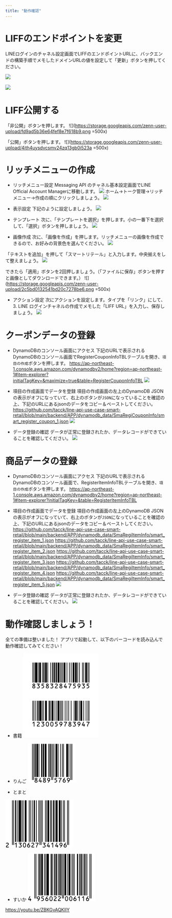```yaml
---
title: "動作確認"
---
```


# LIFFのエンドポイントを変更

LINEログインのチャネル設定画面でLIFFのエンドポイントURLに、バックエンドの構築手順でメモしたドメインURLの値を設定して「更新」ボタンを押してください。

![](https://storage.googleapis.com/zenn-user-upload/1ead927c9020a339648dd322.png)

![](https://storage.googleapis.com/zenn-user-upload/82fc51c37438a41023d86027.png)

# LIFF公開する

「非公開」ボタンを押します。
![](https://storage.googleapis.com/zenn-user-upload/fd9ad5b36e64fef8e7f618b9.png =500x)

「公開」ボタンを押します。
![](https://storage.googleapis.com/zenn-user-upload/4ith4uysdvcsmv24zq13gb0i523a =500x)

# リッチメニューの作成
- リッチメニュー設定
Messaging API のチャネル基本設定画面でLINE Official Account Managerに移動します。
![](https://storage.googleapis.com/zenn-user-upload/9kg3ra1mdhtiic9fti3zt2xxl6xd)
ホーム→トーク管理→リッチメニュー→作成の順にクリックしましょう。
![](https://storage.googleapis.com/zenn-user-upload/ibwgawlq1fyc7b701c6429d8vlzm)

- 表示設定
下記のように設定しましょう。
![](https://storage.googleapis.com/zenn-user-upload/0505ede6d46b2b4a69885db2.png)

- テンプレート
次に、「テンプレートを選択」を押します。小の一番下を選択して、「選択」ボタンを押しましょう。
![](https://storage.googleapis.com/zenn-user-upload/ln4cuzjkvw9u4pyr8vo03p6e8tbx)

- 画像作成
次に、「画像を作成」を押します。リッチメニューの画像を作成できるので、お好みの背景色を選んでください。
![](https://storage.googleapis.com/zenn-user-upload/e656pkyqwvg9z3pg5mcu3ynecp8d)

「テキストを追加」を押して「スマートリテール」と入力します。中央揃えをして整えましょう。
![](https://storage.googleapis.com/zenn-user-upload/8f51423752927af38d554013.png)

できたら「適用」ボタンを2回押しましょう。（「ファイルに保存」ボタンを押すと画像としてダウンロードできます。）
![](https://storage.googleapis.com/zenn-user-upload/2c5bd0132541bd20c7278be6.png =500x)

- アクション設定
次にアクションを設定します。タイプを「リンク」にして、3. LINE ログインチャネルの作成でメモした「LIFF URL」を入力し、保存しましょう。
![](https://storage.googleapis.com/zenn-user-upload/a94289f10b338de948080fbf.png)


# クーポンデータの登録
- DynamoDBのコンソール画面にアクセス
下記のURLで表示されるDynamoDBのコンソール画面でRegisterCouponInfoTBLテーブルを開き、`項目の作成`ボタンを押します。
https://ap-northeast-1.console.aws.amazon.com/dynamodbv2/home?region=ap-northeast-1#item-explorer?initialTagKey=&maximize=true&table=RegisterCouponInfoTBL
![](https://storage.googleapis.com/zenn-user-upload/595f42031e964fb754a424c6.png)

- 項目の作成画面でデータを登録
項目の作成画面の左上のDynamoDB JSONの表示がオフになっていて、右上のボタンが`JSON`になっていることを確認の上、下記のURLにあるjsonのデータをコピー＆ペーストしてください。
https://github.com/tacck/line-api-use-case-smart-retail/blob/main/backend/APP/dynamodb_data/SmaRegiCouponInfo/smart_register_coupon_1.json
![](https://storage.googleapis.com/zenn-user-upload/5923bde8e7c6b434909caa63.png)

- データ登録の確認
データが正常に登録されたか、データレコードができていることを確認してください。
![](https://storage.googleapis.com/zenn-user-upload/970f80e1519b821f4fcfa4bd.png)

# 商品データの登録
- DynamoDBのコンソール画面にアクセス
下記のURLで表示されるDynamoDBのコンソール画面で、RegisterItemInfoTBLテーブルを開き、`項目の作成`ボタンを押します。
https://ap-northeast-1.console.aws.amazon.com/dynamodbv2/home?region=ap-northeast-1#item-explorer?initialTagKey=&table=RegisterItemInfoTBL

- 項目の作成画面でデータを登録
項目の作成画面の左上のDynamoDB JSONの表示がオフになっていて、右上のボタンが`JSON`になっていることを確認の上、下記のURLにあるjsonのデータをコピー＆ペーストしてください。
https://github.com/tacck/line-api-use-case-smart-retail/blob/main/backend/APP/dynamodb_data/SmaRegiItemInfo/smart_register_item_1.json
https://github.com/tacck/line-api-use-case-smart-retail/blob/main/backend/APP/dynamodb_data/SmaRegiItemInfo/smart_register_item_2.json
https://github.com/tacck/line-api-use-case-smart-retail/blob/main/backend/APP/dynamodb_data/SmaRegiItemInfo/smart_register_item_3.json
https://github.com/tacck/line-api-use-case-smart-retail/blob/main/backend/APP/dynamodb_data/SmaRegiItemInfo/smart_register_item_4.json
https://github.com/tacck/line-api-use-case-smart-retail/blob/main/backend/APP/dynamodb_data/SmaRegiItemInfo/smart_register_item_5.json
![](https://storage.googleapis.com/zenn-user-upload/155c28baaca0fab831334ade.png)

- データ登録の確認
データが正常に登録されたか、データレコードができていることを確認してください。
![](https://storage.googleapis.com/zenn-user-upload/8f7e1f249e43232aba1a36ef.png)

# 動作確認しましょう！

全ての準備は整いました！
アプリで起動して、以下のバーコードを読み込んで動作確認してみてください！

- 書籍
![barcode_book](https://github.com/line/line-api-use-case-smart-retail/raw/main/docs/images/jp/barcode_isbn_book.png)

- りんご
![barcode_apple](https://github.com/line/line-api-use-case-smart-retail/raw/main/docs/images/jp/barcode_jan_apple.png)
- とまと

![barcode_tomato](https://github.com/line/line-api-use-case-smart-retail/raw/main/docs/images/jp/barcode_jan_tomato.png)

- すいか
![barcode_watermelon](https://github.com/line/line-api-use-case-smart-retail/raw/main/docs/images/jp/barcode_jan_watermelon.png)

https://youtu.be/ZBKGvAQKlIY
